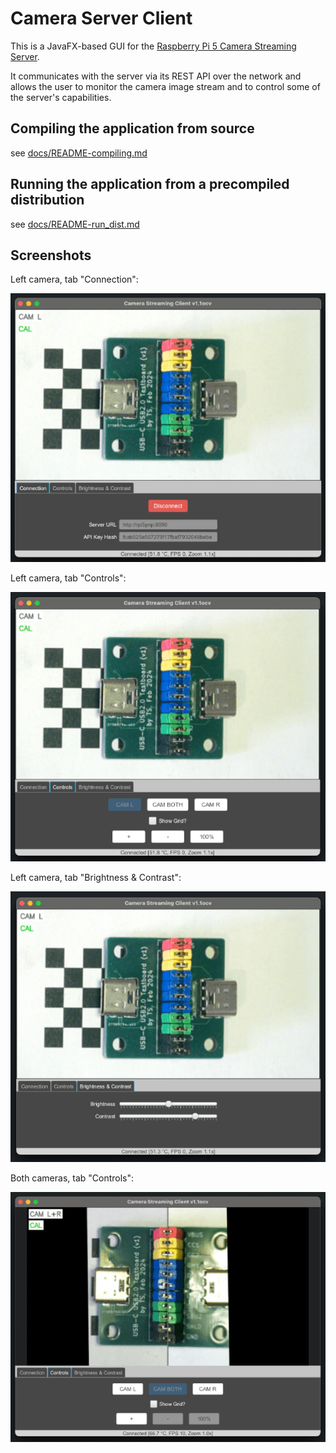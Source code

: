 # Camera Server Client

This is a JavaFX-based GUI for the [Raspberry Pi 5 Camera Streaming Server](https://github.com/tsitle/rpi5_camera_streaming_server).

It communicates with the server via its REST API over the network and allows the user to monitor
the camera image stream and to control some of the server's capabilities.

## Compiling the application from source

see [docs/README-compiling.md](docs/README-compiling.md)

## Running the application from a precompiled distribution

see [docs/README-run_dist.md](docs/README-run_dist.md)

## Screenshots

Left camera, tab "Connection":

![Screenshot of the GUI](docs/camera_server_client-screenshot-a.png "Screenshot of the GUI")

Left camera, tab "Controls":

![Screenshot of the GUI](docs/camera_server_client-screenshot-b.png "Screenshot of the GUI")

Left camera, tab "Brightness & Contrast":

![Screenshot of the GUI](docs/camera_server_client-screenshot-c.png "Screenshot of the GUI")

Both cameras, tab "Controls":

![Screenshot of the GUI](docs/camera_server_client-screenshot-d.png "Screenshot of the GUI")
